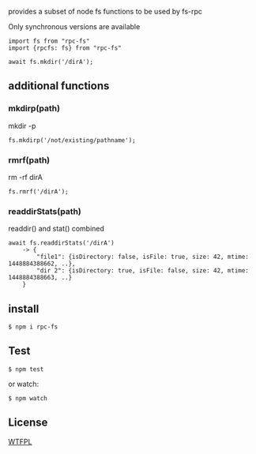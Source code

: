 provides a subset of node fs functions to be used by fs-rpc

Only synchronous versions are available

```
import fs from "rpc-fs"
import {rpcfs: fs} from "rpc-fs"

await fs.mkdir('/dirA');

```

## additional functions

### mkdirp(path)

mkdir -p

```
fs.mkdirp('/not/existing/pathname');

```

### rmrf(path)

rm -rf dirA

```
fs.rmrf('/dirA');
```

### readdirStats(path)

readdir() and stat() combined

```
await fs.readdirStats('/dirA') 
	-> {
		"file1": {isDirectory: false, isFile: true, size: 42, mtime: 1448884388662, ..},
		"dir 2": {isDirectory: true, isFile: false, size: 42, mtime: 1448884388663, ..}
	}
```

## install

`$ npm i rpc-fs`

## Test

`$ npm test`

or watch:

`$ npm watch`


License
-------
[WTFPL](http://www.wtfpl.net/)
